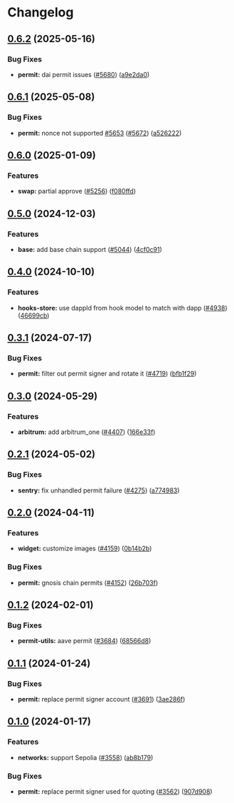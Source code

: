 # Changelog

## [0.6.2](https://github.com/cowprotocol/cowswap/compare/permit-utils-v0.6.1...permit-utils-v0.6.2) (2025-05-16)


### Bug Fixes

* **permit:** dai permit issues ([#5680](https://github.com/cowprotocol/cowswap/issues/5680)) ([a9e2da0](https://github.com/cowprotocol/cowswap/commit/a9e2da026cab2b0e001adc7fb0ebf11d1b028089))

## [0.6.1](https://github.com/cowprotocol/cowswap/compare/permit-utils-v0.6.0...permit-utils-v0.6.1) (2025-05-08)


### Bug Fixes

* **permit:** nonce not supported [#5653](https://github.com/cowprotocol/cowswap/issues/5653) ([#5672](https://github.com/cowprotocol/cowswap/issues/5672)) ([a526222](https://github.com/cowprotocol/cowswap/commit/a526222e115c28540d68addd2476070815975846))

## [0.6.0](https://github.com/cowprotocol/cowswap/compare/permit-utils-v0.5.0...permit-utils-v0.6.0) (2025-01-09)


### Features

* **swap:** partial approve ([#5256](https://github.com/cowprotocol/cowswap/issues/5256)) ([f080ffd](https://github.com/cowprotocol/cowswap/commit/f080ffdb098612e729f3a3f829410ce78697979f))

## [0.5.0](https://github.com/cowprotocol/cowswap/compare/permit-utils-v0.4.0...permit-utils-v0.5.0) (2024-12-03)


### Features

* **base:** add base chain support ([#5044](https://github.com/cowprotocol/cowswap/issues/5044)) ([4cf0c91](https://github.com/cowprotocol/cowswap/commit/4cf0c91a300d6fcdc026364e74c45e5b2f729f2b))

## [0.4.0](https://github.com/cowprotocol/cowswap/compare/permit-utils-v0.3.1...permit-utils-v0.4.0) (2024-10-10)


### Features

* **hooks-store:** use dappId from hook model to match with dapp ([#4938](https://github.com/cowprotocol/cowswap/issues/4938)) ([46699cb](https://github.com/cowprotocol/cowswap/commit/46699cbe6df02b0f7a3c6c380a04842e9f403a88))

## [0.3.1](https://github.com/cowprotocol/cowswap/compare/permit-utils-v0.3.0...permit-utils-v0.3.1) (2024-07-17)


### Bug Fixes

* **permit:** filter out permit signer and rotate it ([#4719](https://github.com/cowprotocol/cowswap/issues/4719)) ([bfb1f29](https://github.com/cowprotocol/cowswap/commit/bfb1f295997ba8cf16744afce45dbd19eb8990c6))

## [0.3.0](https://github.com/cowprotocol/cowswap/compare/permit-utils-v0.2.1...permit-utils-v0.3.0) (2024-05-29)


### Features

* **arbitrum:** add arbitrum_one ([#4407](https://github.com/cowprotocol/cowswap/issues/4407)) ([166e33f](https://github.com/cowprotocol/cowswap/commit/166e33f3c494972738b154cf844584dd78e12c7d))

## [0.2.1](https://github.com/cowprotocol/cowswap/compare/permit-utils-v0.2.0...permit-utils-v0.2.1) (2024-05-02)


### Bug Fixes

* **sentry:** fix unhandled permit failure ([#4275](https://github.com/cowprotocol/cowswap/issues/4275)) ([a774983](https://github.com/cowprotocol/cowswap/commit/a7749831a4874536423d6f65b1e17bfae8571d27))

## [0.2.0](https://github.com/cowprotocol/cowswap/compare/permit-utils-v0.1.2...permit-utils-v0.2.0) (2024-04-11)


### Features

* **widget:** customize images ([#4159](https://github.com/cowprotocol/cowswap/issues/4159)) ([0b14b2b](https://github.com/cowprotocol/cowswap/commit/0b14b2b19279a1688f75dc4f2954b8c267e57c40))


### Bug Fixes

* **permit:** gnosis chain permits ([#4152](https://github.com/cowprotocol/cowswap/issues/4152)) ([26b703f](https://github.com/cowprotocol/cowswap/commit/26b703f2a45715fce0c4418d1f45fdceab2a716e))

## [0.1.2](https://github.com/cowprotocol/cowswap/compare/permit-utils-v0.1.1...permit-utils-v0.1.2) (2024-02-01)


### Bug Fixes

* **permit-utils:** aave permit ([#3684](https://github.com/cowprotocol/cowswap/issues/3684)) ([68566d8](https://github.com/cowprotocol/cowswap/commit/68566d882f0c0bebde93b8228645a59d76c2120d))

## [0.1.1](https://github.com/cowprotocol/cowswap/compare/permit-utils-v0.1.0...permit-utils-v0.1.1) (2024-01-24)


### Bug Fixes

* **permit:** replace permit signer account ([#3691](https://github.com/cowprotocol/cowswap/issues/3691)) ([3ae286f](https://github.com/cowprotocol/cowswap/commit/3ae286f7e0f239a2843ce2a30138d23eceb1577f))

## [0.1.0](https://github.com/cowprotocol/cowswap/compare/permit-utils-v0.0.2...permit-utils-v0.1.0) (2024-01-17)


### Features

* **networks:** support Sepolia ([#3558](https://github.com/cowprotocol/cowswap/issues/3558)) ([ab8b179](https://github.com/cowprotocol/cowswap/commit/ab8b1794fb60da851f3fccdd861ebef4b18df30e))


### Bug Fixes

* **permit:** replace permit signer used for quoting ([#3562](https://github.com/cowprotocol/cowswap/issues/3562)) ([907d908](https://github.com/cowprotocol/cowswap/commit/907d90825643a5ad5824ed4ff5d24a9227f96f71))
